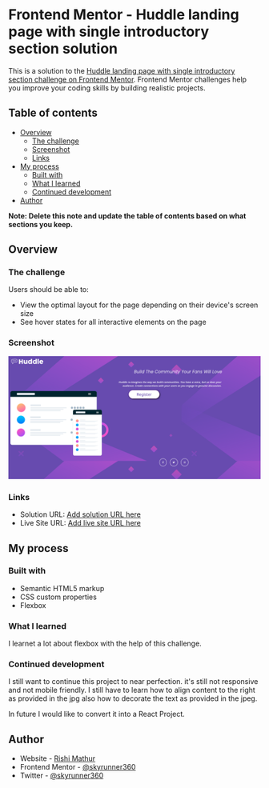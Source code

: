 # Frontend Mentor - Huddle landing page with single introductory section solution

This is a solution to the [Huddle landing page with single introductory section challenge on Frontend Mentor](https://www.frontendmentor.io/challenges/huddle-landing-page-with-a-single-introductory-section-B_2Wvxgi0). Frontend Mentor challenges help you improve your coding skills by building realistic projects. 

## Table of contents

- [Overview](#overview)
  - [The challenge](#the-challenge)
  - [Screenshot](#screenshot)
  - [Links](#links)
- [My process](#my-process)
  - [Built with](#built-with)
  - [What I learned](#what-i-learned)
  - [Continued development](#continued-development)
- [Author](#author)

**Note: Delete this note and update the table of contents based on what sections you keep.**

## Overview

### The challenge

Users should be able to:

- View the optimal layout for the page depending on their device's screen size
- See hover states for all interactive elements on the page

### Screenshot

![Screenshot](./ss.png)


### Links

- Solution URL: [Add solution URL here](https://your-solution-url.com)
- Live Site URL: [Add live site URL here](https://your-live-site-url.com)

## My process

### Built with

- Semantic HTML5 markup
- CSS custom properties
- Flexbox

### What I learned

I learnet a lot about flexbox with the help of this challenge.

### Continued development

I still want to continue this project to near perfection. it's still not responsive and not mobile friendly. I still have to learn how to align content to the right as provided in the jpg also how to decorate the text as provided in the jpeg.

In future I would like to convert it into a React Project.


## Author

- Website - [Rishi Mathur](https://skyrunner360.pythonanywhere.com/)
- Frontend Mentor - [@skyrunner360](https://www.frontendmentor.io/profile/skyrunner360)
- Twitter - [@skyrunner360](https://www.twitter.com/skyrunner360)
